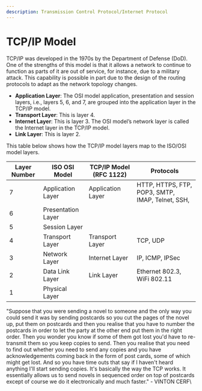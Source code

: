 ```yaml
---
description: Transmission Control Protocol/Internet Protocol
---
```


# TCP/IP Model

TCP/IP was developed in the 1970s by the Department of Defense (DoD). One of the strengths of this model is that it allows a network to continue to function as parts of it are out of service, for instance, due to a military attack. This capability is possible in part due to the design of the routing protocols to adapt as the network topology changes.

* **Application Layer**: The OSI model application, presentation and session layers, i.e., layers 5, 6, and 7, are grouped into the application layer in the TCP/IP model.
* **Transport Layer**: This is layer 4.
* **Internet Layer**: This is layer 3. The OSI model’s network layer is called the Internet layer in the TCP/IP model.
* **Link Layer**: This is layer 2.

This table below shows how the TCP/IP model layers map to the ISO/OSI model layers.

| **Layer Number** | **ISO OSI Model**  | **TCP/IP Model (RFC 1122)** | **Protocols**                                    |
| ---------------- | ------------------ | --------------------------- | ------------------------------------------------ |
| 7                | Application Layer  | Application Layer           | HTTP, HTTPS, FTP, POP3, SMTP, IMAP, Telnet, SSH, |
| 6                | Presentation Layer |                             |                                                  |
| 5                | Session Layer      |                             |                                                  |
| 4                | Transport Layer    | Transport Layer             | TCP, UDP                                         |
| 3                | Network Layer      | Internet Layer              | IP, ICMP, IPSec                                  |
| 2                | Data Link Layer    | Link Layer                  | Ethernet 802.3, WiFi 802.11                      |
| 1                | Physical Layer     |                             |                                                  |



"Suppose that you were sending a novel to someone and the only way you could send it was by sending postcards so you cut the pages of the novel up, put them on postcards and then you realise that you have to number the postcards in order to let the party at the other end put them in the right order. Then you wonder you know if some of them got lost you'd have to re-transmit them so you keep copies to send. Then you realise that you need to find out whether you need to send any copies and you have acknowledgements coming back in the form of post cards, some of which might get lost. And so you have time outs that say if I haven't heard anything I'll start sending copies. It's basically the way the TCP works. It essentially allows us to send novels in sequenced order on top of postcards except of course we do it electronically and much faster."  - VINTON CERF\


